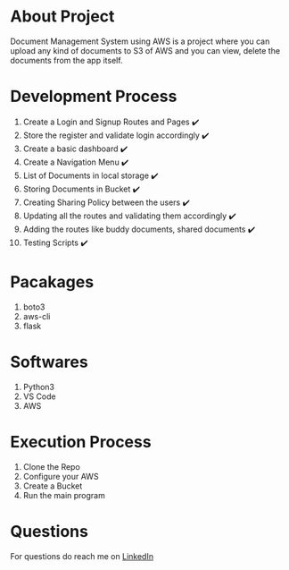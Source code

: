 # About Project

Document Management System using AWS is a project where you can upload any kind of documents to S3 of AWS and you can view, delete the documents from the app itself.

# Development Process
1. Create a Login and Signup Routes and Pages :heavy_check_mark:
2. Store the register and validate login accordingly :heavy_check_mark:
3. Create a basic dashboard :heavy_check_mark:
4. Create a Navigation Menu :heavy_check_mark:
5. List of Documents in local storage :heavy_check_mark:
6. Storing Documents in Bucket :heavy_check_mark:
7. Creating Sharing Policy between the users :heavy_check_mark:
8. Updating all the routes and validating them accordingly :heavy_check_mark:
9. Adding the routes like buddy documents, shared documents :heavy_check_mark:
10. Testing Scripts :heavy_check_mark:

# Pacakages
1. boto3
2. aws-cli
3. flask

# Softwares
1. Python3
2. VS Code
3. AWS

# Execution Process
1. Clone the Repo
2. Configure your AWS
3. Create a Bucket
4. Run the main program

# Questions
For questions do reach me on <a href="https://linkedin.com/in/MadhuPIoT">LinkedIn</a>
